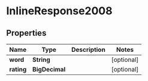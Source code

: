 

# InlineResponse2008


## Properties

Name | Type | Description | Notes
------------ | ------------- | ------------- | -------------
**word** | **String** |  |  [optional]
**rating** | **BigDecimal** |  |  [optional]



